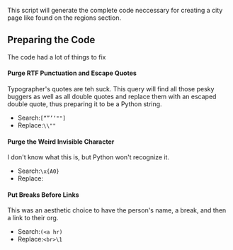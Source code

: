 This script will generate the complete code neccessary for creating a city page like found on the regions section.

## Preparing the Code
The code had a lot of things to fix

#### Purge RTF Punctuation and Escape Quotes
Typographer's quotes are teh suck. This query will find all those pesky buggers as well as all double quotes and replace them with an escaped double quote, thus preparing it to be a Python string.

* Search:`[“”’‘""]`
* Replace:`\\""`

#### Purge the Weird Invisible Character
I don't know what this is, but Python won't recognize it.

* Search:`\x{A0}`
* Replace:` `

#### Put Breaks Before Links
This was an aesthetic choice to have the person's name, a break, and then a link to their org.

* Search:`(<a hr)`
* Replace:`<br>\1`